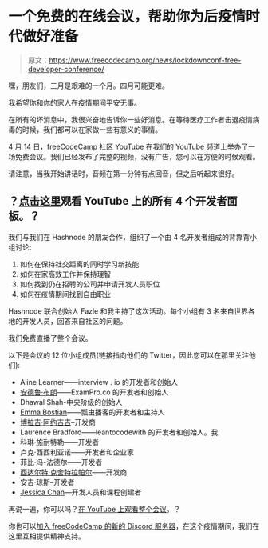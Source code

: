 # 一个免费的在线会议，帮助你为后疫情时代做好准备

> 原文：<https://www.freecodecamp.org/news/lockdownconf-free-developer-conference/>

嘿，朋友们，三月是艰难的一个月。四月可能更难。

我希望你和你的家人在疫情期间平安无事。

在所有的坏消息中，我很兴奋地告诉你一些好消息。在等待医疗工作者击退疫情病毒的时候，我们都可以在家做一些有意义的事情。

4 月 14 日，freeCodeCamp 社区 YouTube 在我们的 YouTube 频道上举办了一场免费会议。我们已经发布了完整的视频，没有广告，您可以在方便的时候观看。

请注意，当我开始讲话时，音频在第一分钟有点回音，但之后听起来很好。

## ？[点击这里](https://www.youtube.com/watch?v=l8K0B270cgE&feature=youtu.be)观看 YouTube 上的所有 4 个开发者面板。？

我们与我们在 Hashnode 的朋友合作，组织了一个由 4 名开发者组成的背靠背小组讨论:

1.  如何在保持社交距离的同时学习新技能
2.  如何在家高效工作并保持理智
3.  如何找到仍在招聘的公司并申请开发人员职位
4.  如何在疫情期间找到自由职业

Hashnode 联合创始人 Fazle 和我主持了这次活动。每个小组有 3 名来自世界各地的开发人员，回答来自社区的问题。

我们免费直播了整个会议。

以下是会议的 12 位小组成员(链接指向他们的 Twitter，因此您可以在那里关注他们):

*   Aline Learner——interview . io 的开发者和创始人
*   [安德鲁·布朗](https://twitter.com/andrewbrown)——ExamPro.co 的开发者和创始人
*   Dhawal Shah-中央阶级的创始人
*   [Emma Bostian](https://twitter.com/EmmaBostian)——瓢虫播客的开发者和主持人
*   [博拉吉·阿约吉吉](https://twitter.com/iambolajiayo)–开发商
*   Laurence Bradford——leantocodewith 的开发者和创始人。我
*   科琳·施耐特勒——开发者
*   卢克·西西利亚诺——开发者和企业家
*   菲比·冯-法德尔——开发者
*   [西达尔特·克舍特拉帕尔](https://twitter.com/siddharthkp)——开发商
*   安吉·琼斯–开发者
*   [Jessica Chan](https://twitter.com/thecodercoder)—开发人员和课程创建者

再说一遍，你可以吗？[在 YouTube 上观看整个会议](https://www.youtube.com/watch?v=l8K0B270cgE&feature=youtu.be)。？

你也可以[加入 freeCodeCamp 的新的 Discord 服务器](https://www.freecodecamp.org/news/freecodecamp-discord-chat-room-server/)，在这个疫情期间，我们在这里互相提供精神支持。